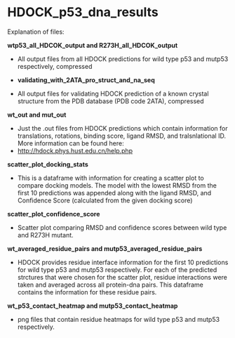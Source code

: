 # HDOCK_p53_dna_results

Explanation of files:

**wtp53_all_HDCOK_output and R273H_all_HDCOK_output**
- All output files from all HDOCK predictions for wild type p53 and mutp53 respectively, compressed

- **validating_with_2ATA_pro_struct_and_na_seq**
- All output files for validating HDOCK prediction of a known crystal structure from the PDB database (PDB code 2ATA), compressed

**wt_out and mut_out**
- Just the .out files from HDOCK predictions which contain information for translations, rotations, binding score, ligand RMSD, and tralsnlational ID. More information can be found here:
- http://hdock.phys.hust.edu.cn/help.php

**scatter_plot_docking_stats**
- This is a dataframe with information for creating a scatter plot to compare docking models. The model with the lowest RMSD from the first 10 predictions was appended along with the ligand RMSD, and Confidence Score (calculated from the given docking score)

**scatter_plot_confidence_score** 
-  Scatter plot comparing RMSD and confidence scores between wild type and R273H mutant.
  
**wt_averaged_residue_pairs and mutp53_averaged_residue_pairs**
- HDOCK provides residue interface information for the first 10 predictions for wild type p53 and mutp53 respectively. For each of the predicted strctures that were chosen for the scatter plot, residue interactions were taken and averaged across all protein-dna pairs. This dataframe contains the information for these residue pairs.

**wt_p53_contact_heatmap and mutp53_contact_heatmap** 
- png files that contain residue heatmaps for wild type p53 and mutp53 respectively.
